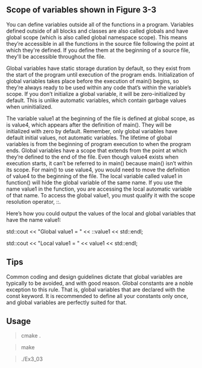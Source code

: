 Scope of variables shown in Figure 3-3 
---------------------------------------

You can define variables outside all of the functions in a program. Variables defined outside of all blocks
and classes are also called globals and have global scope (which is also called global namespace scope). This
means they’re accessible in all the functions in the source file following the point at which they're defined.
If you define them at the beginning of a source file, they'll be accessible throughout the file.

Global variables have static storage duration by default, so they exist from the start of the program until
execution of the program ends. Initialization of global variables takes place before the execution of main()
begins, so they’re always ready to be used within any code that’s within the variable’s scope. If you don’t
initialize a global variable, it will be zero-initialized by default. This is unlike automatic variables, which
contain garbage values when uninitialized.

The variable value1 at the beginning of the file is defined at global scope, as is value4, which appears
after the definition of main(). They will be initialized with zero by default. Remember, only global variables
have default initial values, not automatic variables. The lifetime of global variables is from the beginning of
program execution to when the program ends. Global variables have a scope that extends from the point
at which they’re defined to the end of the file. Even though value4 exists when execution starts, it can’t be
referred to in main() because main() isn’t within its scope. For main() to use value4, you would need to
move the definition of value4 to the beginning of the file.
The local variable called value1 in function() will hide the global variable of the same name. If you use
the name value1 in the function, you are accessing the local automatic variable of that name. To access the
global value1, you must qualify it with the scope resolution operator, ::. 

Here’s how you could output the values of the local and global variables that have the name value1:

std::cout << "Global value1 = " << ::value1 << std::endl;

std::cout << "Local value1 = " << value1 << std::endl;

Tips
-----

Common coding and design guidelines dictate that global variables are typically to be avoided, and
with good reason. Global constants are a noble exception to this rule. That is, global variables that are declared
with the const keyword. It is recommended to define all your constants only once, and global variables are
perfectly suited for that.


Usage
-----

> cmake .

> make

> ./Ex3_03
